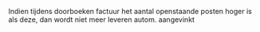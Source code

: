 Indien tijdens doorboeken factuur het aantal openstaande posten hoger is als deze, dan wordt niet meer leveren autom. aangevinkt